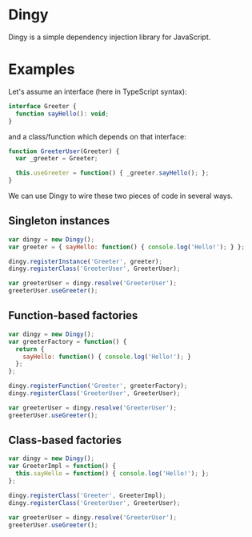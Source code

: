 # Dingy

Dingy is a simple dependency injection library for JavaScript.

# Examples

Let's assume an interface (here in TypeScript syntax):

```javascript
interface Greeter {
  function sayHello(): void;
}
```

and a class/function which depends on that interface:

```javascript
function GreeterUser(Greeter) {
  var _greeter = Greeter;

  this.useGreeter = function() { _greeter.sayHello(); };
}
```

We can use Dingy to wire these two pieces of code in several ways.

## Singleton instances

```javascript
var dingy = new Dingy();
var greeter = { sayHello: function() { console.log('Hello!'); } };

dingy.registerInstance('Greeter', greeter);
dingy.registerClass('GreeterUser', GreeterUser);

var greeterUser = dingy.resolve('GreeterUser');
greeterUser.useGreeter();
```

## Function-based factories

```javascript
var dingy = new Dingy();
var greeterFactory = function() {
  return {
    sayHello: function() { console.log('Hello!'); }
  };
};

dingy.registerFunction('Greeter', greeterFactory);
dingy.registerClass('GreeterUser', GreeterUser);

var greeterUser = dingy.resolve('GreeterUser');
greeterUser.useGreeter();
```

## Class-based factories

```javascript
var dingy = new Dingy();
var GreeterImpl = function() {
  this.sayHello = function() { console.log('Hello!'); };
};

dingy.registerClass('Greeter', GreeterImpl);
dingy.registerClass('GreeterUser', GreeterUser);

var greeterUser = dingy.resolve('GreeterUser');
greeterUser.useGreeter();
```
